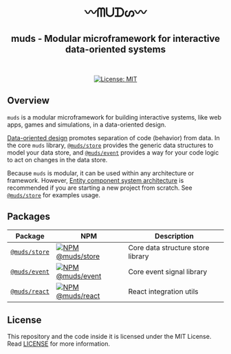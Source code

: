 <h1 align="center">〰ᗰᑌᗪᔕ〰</h1>
<h2 align="center">muds - Modular microframework for interactive data-oriented systems</h2>
<br />
<p align="center">
  <a href="./LICENSE"><img src="https://img.shields.io/badge/License-MIT-yellow.svg" alt="License: MIT" /></a>
</p>

## Overview
`muds` is a modular microframework for building interactive systems, like web apps, games and simulations, in a data-oriented design.

[Data-oriented design](https://en.wikipedia.org/wiki/Data-oriented_design) promotes separation of code (behavior) from data. In the core `muds` library, [`@muds/store`](./packages/store) provides the generic data structures to model your data store, and [`@muds/event`](./packages/event) provides a way for your code logic to act on changes in the data store.

Because `muds` is modular, it can be used within any architecture or framework. However, [Entity component system architecture](https://en.wikipedia.org/wiki/Entity_component_system) is recommended if you are starting a new project from scratch. See [`@muds/store`](./packages/store) for examples usage.

## Packages

|Package|NPM|Description|
|-------|---|-----------|
|[`@muds/store`](./packages/store)|<a href="https://www.npmjs.com/package/@muds/store"><img src="https://img.shields.io/npm/v/@muds/store?label=@muds/store" alt="NPM @muds/store" /></a>|Core data structure store library|
|[`@muds/event`](./packages/event)|<a href="https://www.npmjs.com/package/@muds/event"><img src="https://img.shields.io/npm/v/@muds/event?label=@muds/event" alt="NPM @muds/event" /></a>|Core event signal library|
|[`@muds/react`](./packages/react)|<a href="https://www.npmjs.com/package/@muds/react"><img src="https://img.shields.io/npm/v/@muds/react?label=@muds/react" alt="NPM @muds/react" /></a> |React integration utils|

## License
This repository and the code inside it is licensed under the MIT License. Read [LICENSE](./LICENSE) for more information.
